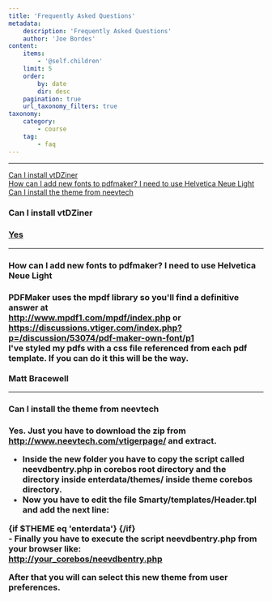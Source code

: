 ```yaml
---
title: 'Frequently Asked Questions'
metadata:
    description: 'Frequently Asked Questions'
    author: 'Joe Bordes'
content:
    items:
        - '@self.children'
    limit: 5
    order:
        by: date
        dir: desc
    pagination: true
    url_taxonomy_filters: true
taxonomy:
    category:
        - course
    tag:
        - faq
---
```

---

[Can I install vtDZiner](../faq/item.md#can-i-install-vtdziner) <br>
[How can I add new fonts to pdfmaker? I need to use Helvetica Neue Light](../faq/item.md#how-can-i-add-new-fonts-to-pdfmaker-i-need-to-use-helvetica-neue-light)<br>
[Can I install the theme from neevtech](../faq/item.md#can-i-install-the-theme-from-neevtech)<br>

<div class="notices blue">
<h3>Can I install vtDZiner</h3>
</div>


 ### [Yes]() 

---

<div class="notices blue">
<h3>How can I add new fonts to pdfmaker? I need to use Helvetica Neue Light</h3>
</div>

<h3>PDFMaker uses the mpdf library so you'll find a definitive answer at <br>
<a href="http://www.mpdf1.com/mpdf/index.php">http://www.mpdf1.com/mpdf/index.php</a> or <br>
<a href="https://discussions.vtiger.com/index.php?p=/discussion/53074/pdf-maker-own-font/p1">https://discussions.vtiger.com/index.php?p=/discussion/53074/pdf-maker-own-font/p1</a> <br>
I've styled my pdfs with a css file referenced from each pdf template. If you can do it this will be the way.<br><br>
Matt Bracewell </h3>

---

<div class="notices blue">
<h3>Can I install the theme from neevtech<h3>
</div>

<h3>Yes. Just you have to download the zip from <br>
<a href="http://www.neevtech.com/vtigerpage/">http://www.neevtech.com/vtigerpage/</a> and extract.  <br>

- Inside the new folder you have to copy the script called neevdbentry.php in corebos root directory and the directory inside enterdata/themes/ inside theme corebos directory.<br>
- Now you have to edit the file Smarty/templates/Header.tpl and add the next line:
<div class="notices blue">
{if $THEME eq 'enterdata'}      
       <script type="text/javascript" src="themes/enterdata/theme.js"></script>
   {/if}
</div>
- Finally you have to execute the script neevdbentry.php from your browser like: <br> <a href="http://your_corebos/neevdbentry.php">http://your_corebos/neevdbentry.php</a>

After that you will can select this new theme from user preferences.
</h3>